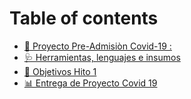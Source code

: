 # Table of contents

* [🦠 Proyecto Pre-Admisiòn Covid-19 :](README.md)
* [🩺 Herramientas, lenguajes e insumos](herramientas-lenguajes-e-insumos.md)
* [🧐 Objetivos Hito 1](objetivos-hito-1.md)
* [📊 Entrega de Proyecto Covid 19](entrega-de-proyecto-covid-19.md)
